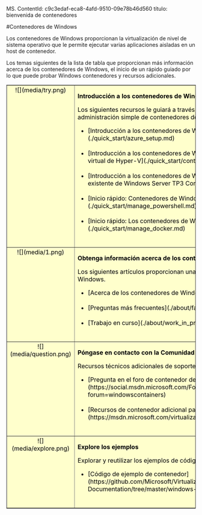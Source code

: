 MS. ContentId: c9c3edaf-eca8-4afd-9510-09e78b46d560
título: bienvenida de contenedores

#Contenedores de Windows

Los contenedores de Windows proporcionan la virtualización de nivel de sistema operativo que le permite ejecutar varias aplicaciones aisladas en un host de contenedor.

Los temas siguientes de la lista de tabla que proporcionan más información acerca de los contenedores de Windows, el inicio de un rápido guiado por lo que puede probar Windows contenedores y recursos adicionales.

<table border="1" style="background-color:FFFFCC;border-collapse:collapse;border:1px solid FFCC00;color:000000;width:100%" cellpadding="15" cellspacing="3">
        <tr valign="top">
        <td><center>![](media/try.png)</center></td>
        <td>        
              <p><strong>Introducción a los contenedores de Windows</strong></p>
              <p>Los siguientes recursos le guiará a través de la implementación, la creación y la administración simple de contenedores de Windows.</p>
            <ul>
                <li class="unordered">[Introducción a los contenedores de Windows Server en Windows Azure](./quick_start/azure_setup.md)<br /><br /></li>
                <li class="unordered">[Introducción a los contenedores de Windows Server en una nueva máquina virtual de Hyper-V](./quick_start/container_setup.md)<br /><br /></li>
                <li class="unordered">[Introducción a los contenedores de Windows Server en una instalación existente de Windows Server TP3 Core](./quick_start/inplace_setup.md)<br /><br /></li>
                <li class="unordered">[Inicio rápido: Contenedores de Windows Server y PowerShell](./quick_start/manage_powershell.md)<br /><br /></li>
                <li class="unordered">[Inicio rápido: Los contenedores de Windows Server y Docker](./quick_start/manage_docker.md)<br /><br /></li>      
            </ul>
        </td>
    </tr>
    <tr valign="top">
        <td><center>![](media/1.png)</center></td>
        <td valign="top">       
                <p><strong>Obtenga información acerca de los contenedores de Windows</strong></p>
                <p>Los siguientes artículos proporcionan una introducción y contenedores de Windows.</p>
            <ul>
                <li class="unordered">[Acerca de los contenedores de Windows](./about/about_overview.md)<br /><br /></li>
                <li class="unordered">[Preguntas más frecuentes](./about/faq.md)<br /><br /></li>
                <li class="unordered">[Trabajo en curso](./about/work_in_progress.md)<br /><br /></li>
            </ul>   
        </td>
    </tr>
    <tr valign="top">
        <td><center>![](media/question.png)</center></td>
        <td>        
              <p><strong>Póngase en contacto con la Comunidad y soporte técnico</strong></p>
              <p>Recursos técnicos adicionales de soporte técnico y Comunidad</p>
            <ul>
                <li class="unordered">[Pregunta en el foro de contenedor de Windows Server](https://social.msdn.microsoft.com/Forums/en-US/home?forum=windowscontainers)<br /><br /></li>
                <li class="unordered">[Recursos de contenedor adicional para Windows Server](https://msdn.microsoft.com/virtualization/community/community_overview)<br /><br /></li>
            </ul>
        </td>
    </tr>   
    <tr valign="top">
        <td><center>![](media/explore.png)</center></td>
        <td>        
              <p><strong>Explore los ejemplos</strong></p>
              <p>Explorar y reutilizar los ejemplos de código de contenedor.</p>
            <ul>
                <li class="unordered">[Código de ejemplo de contenedor](https://github.com/Microsoft/Virtualization-Documentation/tree/master/windows-server-container-samples)<br /><br /></li>
            </ul>
        </td>
    </tr>
</table>




